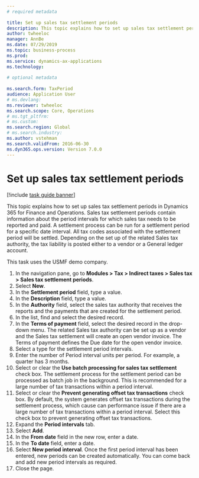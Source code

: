 ```yaml
--- 
# required metadata 
 
title: Set up sales tax settlement periods
description: This topic explains how to set up sales tax settlement periods in Dynamics 365 for Finance and Operations.
author: twheeloc
manager: AnnBe 
ms.date: 07/29/2019
ms.topic: business-process 
ms.prod:  
ms.service: dynamics-ax-applications 
ms.technology:  
 
# optional metadata 
 
ms.search.form: TaxPeriod   
audience: Application User 
# ms.devlang:  
ms.reviewer: twheeloc
ms.search.scope: Core, Operations 
# ms.tgt_pltfrm:  
# ms.custom:  
ms.search.region: Global
# ms.search.industry: 
ms.author: vstehman
ms.search.validFrom: 2016-06-30 
ms.dyn365.ops.version: Version 7.0.0 
---
```

# Set up sales tax settlement periods

[!include [task guide banner](../../includes/task-guide-banner.md)]

This topic explains how to set up sales tax settlement periods in Dynamics 365 for Finance and Operations. Sales tax settlement periods contain information about the period intervals for which sales tax needs to be reported and paid. A settlement process can be run for a settlement period for a specific date interval. All tax codes associated with the settlement period will be settled. Depending on the set up of the related Sales tax authority, the tax liability is posted either to a vendor or a General ledger account.

This task uses the USMF demo company.

1. In the navigation pane, go to **Modules > Tax > Indirect taxes > Sales tax > Sales tax settlement periods**.
2. Select **New**.
3. In the **Settlement period** field, type a value.
4. In the **Description** field, type a value.
5. In the **Authority** field, select the sales tax authority that receives the reports and the payments that are created for the settlement period.
6. In the list, find and select the desired record.
7. In the **Terms of payment** field, select the desired record in the drop-down menu. The related Sales tax authority can be set up as a vendor and the Sales tax settlement will create an open vendor invoice. The Terms of payment defines the Due date for the open vendor invoice.  
8. Select a type for the settlement period intervals.
9. Enter the number of Period interval units per period. For example, a quarter has 3 months.
10. Select or clear the **Use batch processing for sales tax settlement** check box. The settlement process for the settlement period can be processed as batch job in the background. This is recommended for a large number of tax transactions within a period interval.  
11. Select or clear the **Prevent generating offset tax transactions** check box. By default, the system generates offset tax transactions during the settlement process, which cause can performance issue if there are a large number of tax transactions within a period interval. Select this check box to prevent generating offset tax transactions.
12. Expand the **Period intervals** tab.
13. Select **Add**.
14. In the **From date** field in the new row, enter a date.
15. In the **To date** field, enter a date.
16. Select **New period interval**. Once the first period interval has been entered, new periods can be created automatically. You can come back and add new period intervals as required.  
17. Close the page.


